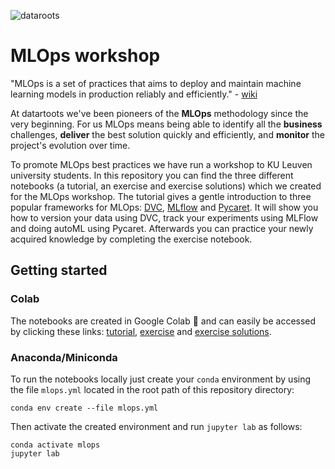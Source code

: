 ![dataroots](https://user-images.githubusercontent.com/90327481/138892946-69b5f688-ff79-4b07-8864-44278b1695ca.png)

# MLOps workshop

"MLOps is a set of practices that aims to deploy and maintain machine learning models in production reliably and efficiently." - [wiki](https://en.wikipedia.org/wiki/MLOps)

At datartoots we've been pioneers of the **MLOps** methodology since the very beginning. For us MLOps means being able to identify all the **business** challenges, **deliver** the best solution quickly and efficiently, and **monitor** the project's evolution over time.

To promote MLOps best practices we have run a workshop to KU Leuven university students. In this repository you can find the three different notebooks  (a tutorial, an exercise and exercise solutions) which we created for the MLOps workshop. The tutorial gives a gentle introduction to three popular frameworks for MLOps: [DVC](https://dvc.org/), [MLflow](https://mlflow.org/) and [Pycaret](https://pycaret.org/). It will show you how to version your data using DVC, track your experiments using MLFlow and doing autoML using Pycaret. Afterwards you can practice your newly acquired knowledge by completing the exercise notebook. 

## Getting started 

### Colab
The notebooks are created in Google Colab :partying_face: and can easily be accessed by clicking these links: 
[tutorial](https://colab.research.google.com/github/datarootsio/mlops-workshop/blob/main/notebooks/MLOps_Tutorial.ipynb), [exercise](https://colab.research.google.com/github/datarootsio/mlops-workshop/blob/main/notebooks/MLOps_Exercise.ipynb) and [exercise solutions](https://colab.research.google.com/github/datarootsio/mlops-workshop/blob/main/notebooks/MLOps_Exercise_Solution.ipynb). 

### Anaconda/Miniconda

To run the notebooks locally just create your `conda` environment by using the file `mlops.yml` located in the root path of this repository directory:

```console
conda env create --file mlops.yml
```

Then activate the created environment and run `jupyter lab` as follows:

```console
conda activate mlops
jupyter lab
```
